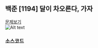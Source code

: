 

## 백준 [1194] 달이 차오른다, 가자
[문제보기](https://www.acmicpc.net/problem/1194) <br>
![Alt text](/assets/img/baekjoon/1194.JPG)

### 소스코드
~~~ java

~~~
